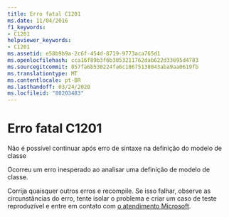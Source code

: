 ```yaml
---
title: Erro fatal C1201
ms.date: 11/04/2016
f1_keywords:
- C1201
helpviewer_keywords:
- C1201
ms.assetid: e58b9b9a-2c6f-454d-8719-9773aca765d1
ms.openlocfilehash: cca16f89b3f6b3053211762dab622d33695d4783
ms.sourcegitcommit: 857fa6b530224fa6c18675138043aba9aa0619fb
ms.translationtype: MT
ms.contentlocale: pt-BR
ms.lasthandoff: 03/24/2020
ms.locfileid: "80203483"
---
```

# <a name="fatal-error-c1201"></a>Erro fatal C1201

Não é possível continuar após erro de sintaxe na definição do modelo de classe

Ocorreu um erro inesperado ao analisar uma definição de modelo de classe.

Corrija quaisquer outros erros e recompile. Se isso falhar, observe as circunstâncias do erro, tente isolar o problema e criar um caso de teste reproduzível e entre em contato com [o atendimento Microsoft](/visualstudio/ide/talk-to-us).
